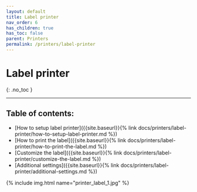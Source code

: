 ```yaml
---
layout: default
title: Label printer
nav_order: 6
has_children: true
has_toc: false
parent: Printers
permalink: /printers/label-printer
---
```


# Label printer
{: .no_toc }

---

## Table of contents:
- [How to setup label printer]({{site.baseurl}}{% link docs/printers/label-printer/how-to-setup-label-printer.md %})
- [How to print the label]({{site.baseurl}}{% link docs/printers/label-printer/how-to-print-the-label.md %})
- [Customize the label]({{site.baseurl}}{% link docs/printers/label-printer/customize-the-label.md %})
- [Additional settings]({{site.baseurl}}{% link docs/printers/label-printer/additional-settings.md %})

{% include img.html name="printer_label_1.jpg" %}
